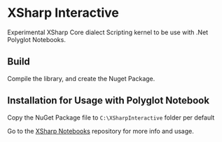 ﻿# XSharp Interactive

Experimental XSharp Core dialect Scripting kernel to be use with .Net Polyglot Notebooks.

## Build

Compile the library, and create the Nuget Package.

## Installation for Usage with Polyglot Notebook

Copy the NuGet Package file to `C:\XSharpInteractive` folder per default

Go to the [XSharp Notebooks](https://github.com/X-Sharp/xsharp-notebooks) repository for more info and usage.
